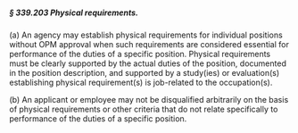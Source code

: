 ##### § 339.203 Physical requirements. #####

(a) An agency may establish physical requirements for individual positions without OPM approval when such requirements are considered essential for performance of the duties of a specific position. Physical requirements must be clearly supported by the actual duties of the position, documented in the position description, and supported by a study(ies) or evaluation(s) establishing physical requirement(s) is job-related to the occupation(s).

(b) An applicant or employee may not be disqualified arbitrarily on the basis of physical requirements or other criteria that do not relate specifically to performance of the duties of a specific position.